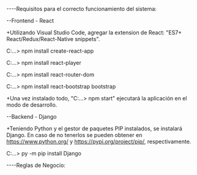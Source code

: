 ----Requisitos para el correcto funcionamiento del sistema:

--Frontend - React

+Utilizando Visual Studio Code, agregar la extension de React: "ES7+ React/Redux/React-Native snippets".

C:\...> npm install create-react-app

C:\...> npm install react-player

C:\...> npm install react-router-dom

C:\...> npm install react-bootstrap bootstrap

+Una vez instalado todo, "C:\...> npm start" ejecutará la aplicación en el modo de desarrollo.


--Backend - Django

+Teniendo Python y el gestor de paquetes PIP instalados, se instalará Django. En caso de no tenerlos se pueden obtener en https://www.python.org/ y https://pypi.org/project/pip/, respectivamente.

C:\...> py -m pip install Django


----Reglas de Negocio:

